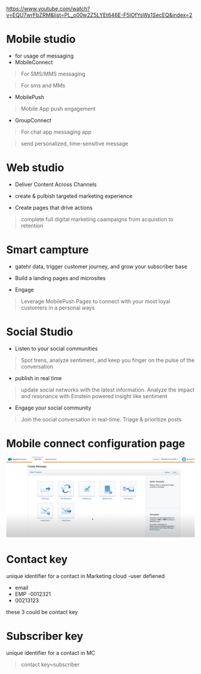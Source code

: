 https://www.youtube.com/watch?v=EQU7wrFbZRM&list=PL_o00w2Z5LYEt646E-F5IOfYsWs1SecEQ&index=2

# Mobile studio
* for usage of messaging
* MobileConnect
 > For SMS/MMS messaging

 > For sms and MMs

* MobilePush
 > Mobile App push engagement

* GroupConnect
 > For chat app messaging app
 
 > send personalized, time-sensitive message

 


# Web studio
* Deliver Content Across Channels

* create & pulbish targeted marketing experience

* Create pages that drive actions
> complete full digital marketing caampaigns from acquistion to retention


# Smart campture 
* gatehr data, trigger customer journey, and grow your subscriber base

* Build a landing pages and microsites

* Engage
> Leverage MobilePush Pages to connect with your most loyal customers in a personal ways


# Social Studio
* Listen to your social communities
> Spot trens, analyze sentiment, and keep you finger on the pulse of the conversation

* publish in real time 
> update social networks with the latest information. Analyze the impact and resonance with Einstein powered insight like sentiment

* Engage your social community
> Join the social conversation in real-time. Triage & prioritize posts


# Mobile connect configuration page
![alt text](image.png)


# Contact key 
unique identifier for a contact in Marketing cloud -user defiened

* email
* EMP -0012321
* 00213123 

these 3 could be contact key

# Subscriber key
unique identifier for a contact in MC
> contact key=subscriber